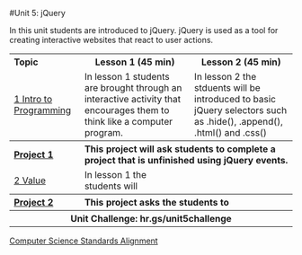 #Unit 5: jQuery

In this unit students are introduced to jQuery. jQuery is used as a tool for creating interactive websites that react to user actions.

<table>
<tr>
	<th align="left">Topic</th>
	<th>Lesson 1 (45 min)</th>
	<th>Lesson 2 (45 min)</th>
</tr>
<tr>
	<td align="left"> <a href="topics/topic1">1 Intro to Programming</a> </td>
	<td>In lesson 1 students are brought through an interactive activity that encourages them to think like a computer program. </td>
	<td>In lesson 2 the stduents will be introduced to basic jQuery selectors such as .hide(), .append(), .html() and .css()</td>
</tr>
<tr>
	<th align="left"><a href ="projects/project1" >Project 1 </a> </th>
	<th align="left" colspan="2">This project will ask students to complete a project that is unfinished using jQuery events. </th>
</tr>
<tr>
	<td align="left"> <a href="topics/topic2">2 Value </a> </td>
	<td>In lesson 1 the students will </td>
	<td>  </td>
</tr>
<tr>
	<th align="left"><a href ="projects/project2" >Project 2 </a> </th>
	<th align="left" colspan="2">This project asks the students to  </th>
</tr>
<tr>
	<th align="center" colspan="3">Unit Challenge: hr.gs/unit5challenge </th>
</tr>

</table>


[Computer Science Standards Alignment](csStandards.md)



